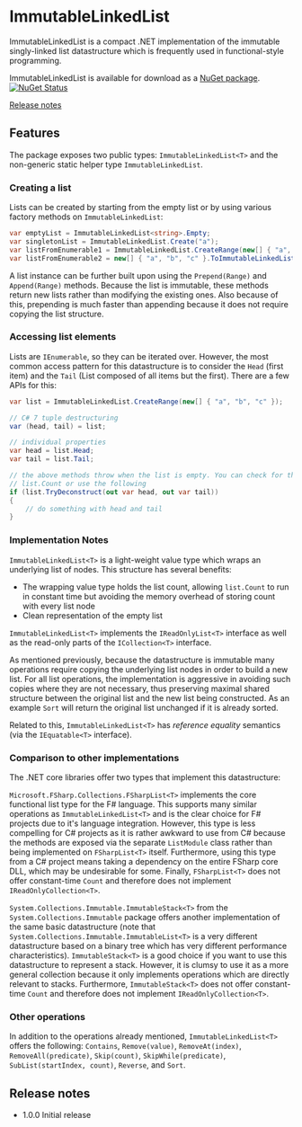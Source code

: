 # ImmutableLinkedList

ImmutableLinkedList is a compact .NET implementation of the immutable singly-linked list datastructure which is frequently used in functional-style programming.

ImmutableLinkedList is available for download as a [NuGet package](https://www.nuget.org/packages/ImmutableLinkedList). [![NuGet Status](http://img.shields.io/nuget/v/ImmutableLinkedList.svg?style=flat)](https://www.nuget.org/packages/ImmutableLinkedList/)

[Release notes](#release-notes)

## Features

The package exposes two public types: `ImmutableLinkedList<T>` and the non-generic static helper type `ImmutableLinkedList`.

### Creating a list

Lists can be created by starting from the empty list or by using various factory methods on `ImmutableLinkedList`:

```C#
var emptyList = ImmutableLinkedList<string>.Empty;
var singletonList = ImmutableLinkedList.Create("a");
var listFromEnumerable1 = ImmutableLinkedList.CreateRange(new[] { "a", "b", "c" });
var listFromEnumerable2 = new[] { "a", "b", "c" }.ToImmutableLinkedList();
```

A list instance can be further built upon using the `Prepend(Range)` and `Append(Range)` methods. Because the list is immutable, these methods return new lists rather than modifying the existing ones. Also because of this, prepending is much faster than appending because it does not require copying the list structure. 

### Accessing list elements

Lists are `IEnumerable`, so they can be iterated over. However, the most common access pattern for this datastructure is to consider the `Head` (first item) and the `Tail` (List composed of all items but the first). There are a few APIs for this:

```C#
var list = ImmutableLinkedList.CreateRange(new[] { "a", "b", "c" });

// C# 7 tuple destructuring
var (head, tail) = list;

// individual properties
var head = list.Head;
var tail = list.Tail;

// the above methods throw when the list is empty. You can check for this first using
// list.Count or use the following
if (list.TryDeconstruct(out var head, out var tail))
{
    // do something with head and tail
}
```

### Implementation Notes

`ImmutableLinkedList<T>` is a light-weight value type which wraps an underlying list of nodes. This structure has several benefits:
* The wrapping value type holds the list count, allowing `list.Count` to run in constant time but avoiding the memory overhead of storing count with every list node
* Clean representation of the empty list

`ImmutableLinkedList<T>` implements the `IReadOnlyList<T>` interface as well as the read-only parts of the `ICollection<T>` interface.

As mentioned previously, because the datastructure is immutable many operations require copying the underlying list nodes in order to build a new list. For all list operations, the implementation is aggressive in avoiding such copies where they are not necessary, thus preserving maximal shared structure between the original list and the new list being constructed. As an example `Sort` will return the original list unchanged if it is already sorted.

Related to this, `ImmutableLinkedList<T>` has *reference equality* semantics (via the `IEquatable<T>` interface).

### Comparison to other implementations

The .NET core libraries offer two types that implement this datastructure:

`Microsoft.FSharp.Collections.FSharpList<T>` implements the core functional list type for the F# language. This supports many similar operations as `ImmutableLinkedList<T>` and is the clear choice for F# projects due to it's language integration. However, this type is less compelling for C# projects as it is rather awkward to use from C# because the methods are exposed via the separate `ListModule` class rather than being implemented on `FSharpList<T>` itself. Furthermore, using this type from a C# project means taking a dependency on the entire FSharp core DLL, which may be undesirable for some. Finally, `FSharpList<T>` does not offer constant-time `Count` and therefore does not implement `IReadOnlyCollection<T>`.

`System.Collections.Immutable.ImmutableStack<T>` from the `System.Collections.Immutable` package offers another implementation of the same basic datastructure (note that `System.Collections.Immutable.ImmutableList<T>` is a very different datastructure based on a binary tree which has very different performance characteristics). `ImmutableStack<T>` is a good choice if you want to use this datastructure to represent a stack. However, it is clumsy to use it as a more general collection because it only implements operations which are directly relevant to stacks. Furthermore, `ImmutableStack<T>` does not offer constant-time `Count` and therefore does not implement `IReadOnlyCollection<T>`.

### Other operations

In addition to the operations already mentioned, `ImmutableLinkedList<T>` offers the following: `Contains`, `Remove(value)`, `RemoveAt(index)`, `RemoveAll(predicate)`, `Skip(count)`, `SkipWhile(predicate)`, `SubList(startIndex, count)`, `Reverse`, and `Sort`.

## Release notes
- 1.0.0 Initial release